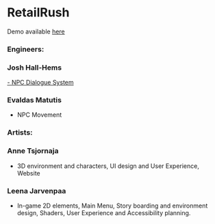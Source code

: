 # RetailRush
Demo available [here](https://www.youtube.com/watch?v=-IliUzlasNI)


### Engineers:
### Josh Hall-Hems 
[- NPC Dialogue System](https://github.com/JoshH-H/RetailRush/wiki/2.2.2.-Retail-Rush-~-FINAL-Design-progress-~-Engineers)
### Evaldas Matutis 
- NPC Movement


### Artists:
### Anne Tsjornaja  
- 3D environment and characters, UI design and User Experience, Website
### Leena Jarvenpaa 
- In-game 2D elements, Main Menu, Story boarding and environment design, Shaders, User Experience and Accessibility planning.
